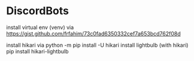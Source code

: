 # DiscordBots

install virtual env (venv) via https://gist.github.com/frfahim/73c0fad6350332cef7a653bcd762f08d

install hikari via python -m pip install -U hikari
install lightbulb (with hikari) pip install hikari-lightbulb
